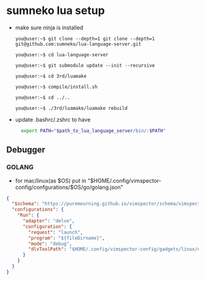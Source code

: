 # sumneko lua setup
* make sure ninja is installed
    ```console
    you@user:~$ git clone --depth=1 git clone --depth=1 git@github.com:sumneko/lua-language-server.git
    ```
    ```console
    you@user:~$ cd lua-language-server
    ```
    ```console
    you@user:~$ git submodule update --init --recursive
    ```
    ```console
    you@user:~$ cd 3rd/luamake
    ```
    ```console
    you@user:~$ compile/install.sh
    ```
    ```console
    you@user:~$ cd ../..
    ```
    ```console
    you@user:~$ ./3rd/luamake/luamake rebuild
    ```
* update .bashrc/.zshrc to have
    ```bash
      export PATH="$path_to_lua_language_server/bin/:$PATH"
    ```

## Debugger
### GOLANG
- for mac/linux(as $OS) put in "$HOME/.config/vimspector-config/confgurations/$OS/go/golang.json"
```json
{
  "$schema": "https://puremourning.github.io/vimspector/schema/vimspector.schema.json",
  "configurations": {
    "Run": {
      "adapter": "delve",
      "configuration": {
        "request": "launch",
        "program": "${fileDirname}",
        "mode": "debug",
        "dlvToolPath": "$HOME/.config/vimspector-config/gadgets/linux/delve/bin/dlv"
      }
    }
  }
}

  ```
